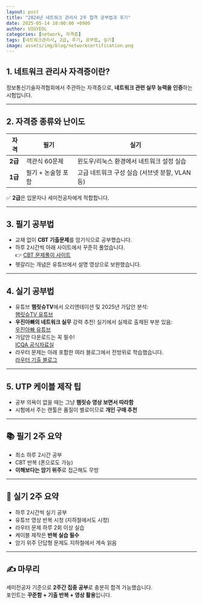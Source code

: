 ```yaml
---
layout: post
title: "2024년 네트워크 관리사 2주 합격 공부법과 후기"
date: 2025-05-14 10:00:00 +0900
author: UIGYEOL
categories: [network, 자격증]
tags: [네트워크관리사, 2급, 후기, 공부법, 실기]
image: assets/img/blog/networkcertification.png
---
```


## 1. 네트워크 관리사 자격증이란?

정보통신기술자격협회에서 주관하는 자격증으로, **네트워크 관련 실무 능력을 인증**하는 시험입니다.

---

## 2. 자격증 종류와 난이도

| 자격 | 필기 | 실기 |
|------|------|------|
| **2급** | 객관식 60문제 | 윈도우/리눅스 환경에서 네트워크 설정 실습 |
| **1급** | 필기 + 논술형 포함 | 고급 네트워크 구성 실습 (서브넷 분할, VLAN 등) |

✅ **2급**은 입문자나 세미전공자에게 적합합니다.

---

## 3. 필기 공부법

- 교재 없이 **CBT 기출문제**를 암기식으로 공부했습니다.
- 하루 2시간씩 아래 사이트에서 꾸준히 풀었습니다.  
  👉 [CBT 문제풀이 사이트](https://www.comcbt.com/xe/jf)
- 헷갈리는 개념은 유튜브에서 설명 영상으로 보완했습니다.

---

## 4. 실기 공부법

- 유튜브 **햄릿슈TV**에서 오리엔테이션 및 2025년 가답안 분석:  
  [햄릿슈TV 유튜브](https://www.youtube.com/@TV-jx3dr/videos)
- **우진아빠의 네트워크 실무** 강력 추천! 실기에서 실제로 출제된 부분 있음:  
  [우진아빠 유튜브](https://www.youtube.com/@tech-network)
- 가답안 다운로드는 꼭 필수!  
  [ICQA 공식자료실](https://www.icqa.or.kr/cn/board/dataroom/21?sca=%EB%84%A4%ED%8A%B8%EC%9B%8C%ED%81%AC%EA%B4%80%EB%A6%AC%EC%82%AC)
- 라우터 문제는 아래 포함한 여러 블로그에서 전방위로 학습했습니다.  
  [라우터 기출 블로그](https://ohaengsa.tistory.com/entry/%EB%84%A4%ED%8A%B8%EC%9B%8C%ED%81%AC-%EA%B4%80%EB%A6%AC%EC%82%AC-2%EA%B8%89-%EC%8B%A4%EA%B8%B0-%EB%9D%BC%EC%9A%B0%ED%84%B0-%EB%AC%B8%EC%A0%9C-%EA%B8%B0%EC%B6%9C)

---

## 5. UTP 케이블 제작 팁

- 공부 의욕이 없을 때는 그냥 **햄릿슈 영상 보면서 따라함**
- 시험에서 주는 랜툴은 품질이 별로이므로 **개인 구매 추천**

---

## 📚 필기 2주 요약

- 최소 하루 2시간 공부
- CBT 반복 (폰으로도 가능)  
- **이해보다는 암기 위주**로 접근해도 무방

---

## 🔧 실기 2주 요약

- 하루 2시간씩 실기 공부
- 유튜브 영상 반복 시청 (지하철에서도 시청)
- 라우터 문제 하루 2회 이상 실습
- 케이블 제작은 **반복 실습 필수**
- 암기 위주 단답형 문제도 지하철에서 계속 읽음

---

## ✍️ 마무리

세미전공자 기준으로 **2주간 집중 공부**로 충분히 합격 가능했습니다.  
포인트는 **꾸준함 + 기출 반복 + 영상 활용**입니다.  
